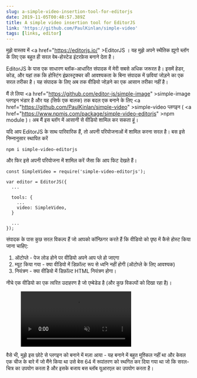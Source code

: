 ```yaml
---
slug: a-simple-video-insertion-tool-for-editorjs
date: 2019-11-05T00:48:57.389Z
title: A simple video insertion tool for EditorJS
link: 'https://github.com/PaulKinlan/simple-video'
tags: [links, editor]
---
```


मुझे वास्तव में <a <span class="notranslate">href=&quot;https://editorjs.io/&quot; &gt;EditorJS</a> । यह मुझे अपने स्थैतिक ह्यूगो ब्लॉग के लिए एक बहुत ही सरल वेब-होस्टेड इंटरफ़ेस बनाने देता है।

EditorJS के पास एक साधारण ब्लॉक-आधारित संपादक में मेरी सबसे अधिक जरूरत है। इसमें हेडर, कोड, और यहां तक कि होस्टिंग इंफ्रास्ट्रक्चर की आवश्यकता के बिना संपादक में छवियां जोड़ने का एक सरल तरीका है। यह संपादक के लिए अब तक वीडियो जोड़ने का एक आसान तरीका नहीं है।

मैं ले लिया <a <span class="notranslate">href=&quot;https://github.com/editor-js/simple-image&quot; &gt;simple-image</a> प्लगइन भंडार है और यह (सिर्फ एक बालक) तक बदल एक बनाने के लिए <a <span class="notranslate">href=&quot;https://github.com/PaulKinlan/simple-video&quot; &gt;simple-video</a> प्लगइन ( <a <span class="notranslate">href=&quot;https://www.npmjs.com/package/simple-video-editorjs&quot; &gt;npm module</a> )। अब मैं इस ब्लॉग में आसानी से वीडियो शामिल कर सकता हूं।

यदि आप EditorJS के साथ पारिवारिक हैं, तो अपनी परियोजनाओं में शामिल करना सरल है। बस इसे निम्नानुसार स्थापित करें

```
npm i simple-video-editorjs
```

और फिर इसे अपनी परियोजना में शामिल करें जैसा कि आप फिट देखते हैं।

```
const SimpleVideo = require('simple-video-editorjs');

var editor = EditorJS({
  ...
  
  tools: {
    ...
    video: SimpleVideo,
  }
  
  ...
});
```

संपादक के पास कुछ सरल विकल्प हैं जो आपको कॉन्फ़िगर करते हैं कि वीडियो को पृष्ठ में कैसे होस्ट किया जाना चाहिए:

1. ऑटोप्ले - पेज लोड होने पर वीडियो अपने आप प्ले हो जाएगा
1. म्यूट किया गया - क्या वीडियो में डिफ़ॉल्ट रूप से ध्वनि नहीं होगी (ऑटोप्ले के लिए आवश्यक)
1. नियंत्रण - क्या वीडियो में डिफ़ॉल्ट HTML नियंत्रण होगा।

नीचे एक वीडियो का एक त्वरित उदाहरण है जो एम्बेडेड है (और कुछ विकल्पों को दिखा रहा है)।

<figure><video src="/videos/2019-11-06-a-simple-video-insertion-tool-for-editorjs-0.mp4" alt="Showing Options for EditorJS simple video." autoplay muted></video></figure>

वैसे भी, मुझे इस छोटे से प्लगइन को बनाने में मज़ा आया - यह बनाने में बहुत मुश्किल नहीं था और केवल एक चीज के बारे में जो मैंने किया था उसे बेस 64 में रूपांतरण को स्थगित कर दिया गया था जो कि सरल-चित्र का उपयोग करता है और इसके बजाय बस ब्लॉब यूआरएल का उपयोग करता है।